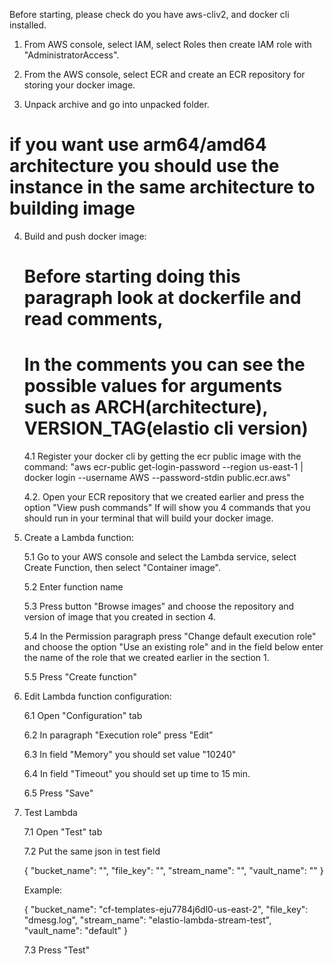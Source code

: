 Before starting, please check do you have aws-cliv2, and docker cli installed.

1. From AWS console, select IAM, select Roles then create IAM role with "AdministratorAccess".  

2. From the AWS console, select ECR and create an ECR repository for storing your docker image.

3. Unpack archive and go into unpacked folder.
# if you want use arm64/amd64 architecture you should use the instance in the same architecture to building image

4. Build and push docker image:
	# Before starting doing this paragraph look at dockerfile and read comments,
	# In the comments you can see the possible values for arguments such as ARCH(architecture), VERSION_TAG(elastio cli version)
	4.1 Register your docker cli by getting the ecr public image with the command:
	"aws ecr-public get-login-password --region us-east-1 | docker login --username AWS --password-stdin public.ecr.aws"

	4.2. Open your ECR repository that we created earlier and press the option "View push commands"
	If will show you 4 commands that you should run in your terminal that will build your docker image.

5. Create a Lambda function:

	5.1 Go to your AWS console and select the Lambda service, select Create Function, then select "Container image".

	5.2 Enter function name

	5.3 Press button "Browse images" and choose the repository and version of image that you created in section 4.

	5.4 In the Permission paragraph press "Change default execution role" and choose the option "Use an existing role" and
	in the field below enter the name of the role that we created earlier in the section 1.

	5.5 Press "Create function"
	
6. Edit Lambda function configuration:

	6.1 Open "Configuration" tab

	6.2 In paragraph "Execution role" press "Edit"

	6.3 In field "Memory" you should set value "10240"

	6.4 In field "Timeout" you should set up time to 15 min.

	6.5 Press "Save"
	
7. Test Lambda

	7.1 Open "Test" tab

	7.2 Put the same json in test field

	{
	  "bucket_name": "<your-backet-name>",
	  "file_key": "<file-key>",
	  "stream_name": "<elastio-stream-name>",
	  "vault_name": "<vault-name>"
	}

	Example:

	
	{
 	  "bucket_name": "cf-templates-eju7784j6dl0-us-east-2",
	  "file_key": "dmesg.log",
  	  "stream_name": "elastio-lambda-stream-test",
      "vault_name": "default"
	}


	7.3 Press "Test"
